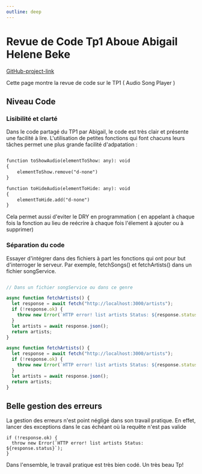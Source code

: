 ```yaml
---
outline: deep
---
```


# Revue de Code Tp1 Aboue Abigail Helene Beke


[GitHub-project-link](https://github.com/abihelene2/TP1_Audio_AbigailBeke.git)


Cette page montre la revue de code sur le TP1 ( Audio Song Player )

## Niveau Code
### Lisibilité et clarté

Dans le code partagé du TP1 par Abigail, le code est très clair et présente une facilité à lire. 
L'utilisation de petites fonctions qui font chacuns leurs tâches permet une plus grande facilité d'adpatation :

```md

function toShowAudio(elementToShow: any): void 
{
    elementToShow.remove("d-none")
}

function toHideAudio(elementToHide: any): void 
{
    elementToHide.add("d-none")
}
```
Cela permet aussi d'eviter le DRY en programmation 
( en appelant à chaque fois la fonction au lieu de reécrire à chaque fois l'élement à ajouter ou à supprimer)

### Séparation du code

Essayer d'intégrer dans des fichiers à part les fonctions qui ont pour but d'interroger le serveur. 
Par exemple, fetchSongs() et fetchArtists() dans un fichier songService.

```songService.ts

// Dans un fichier songService ou dans ce genre

async function fetchArtists() {
  let response = await fetch("http://localhost:3000/artists");
  if (!response.ok) {
    throw new Error(`HTTP error! list artists Status: ${response.status}`);
  }
  let artists = await response.json();
  return artists;
}

async function fetchArtists() {
  let response = await fetch("http://localhost:3000/artists");
  if (!response.ok) {
    throw new Error(`HTTP error! list artists Status: ${response.status}`);
  }
  let artists = await response.json();
  return artists;
}

```

## Belle gestion des erreurs

La gestion des erreurs n'est point négligé dans son travail pratique. 
En effet, lancer des exceptions dans le cas échéant où la requête n'est pas valide

```
if (!response.ok) {
  throw new Error(`HTTP error! list artists Status: ${response.status}`);
}

```

Dans l'ensemble, le travail pratique est très bien codé. Un très beau Tp!
